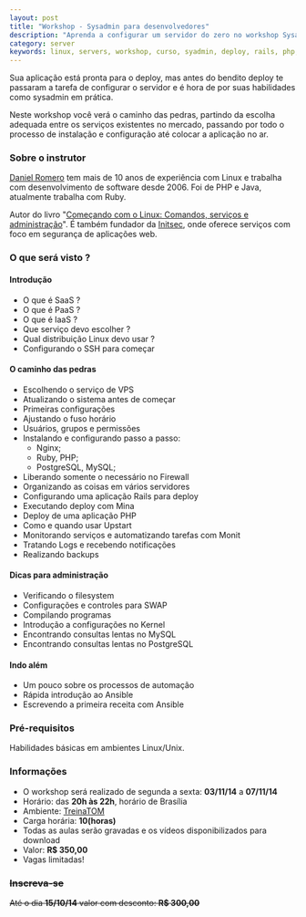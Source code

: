 ```yaml
---
layout: post
title: "Workshop - Sysadmin para desenvolvedores"
description: "Aprenda a configurar um servidor do zero no workshop Sysadmin para desenvolvedores"
category: server
keywords: linux, servers, workshop, curso, syadmin, deploy, rails, php, postgresql, git, ruby, mysql, vps
---
```


Sua aplicação está pronta para o deploy, mas antes do bendito deploy te
passaram a tarefa de configurar o servidor e é hora de por suas habilidades
como sysadmin em prática.

Neste workshop você verá o caminho das pedras, partindo da escolha adequada
entre os serviços existentes no mercado, passando por todo o processo de
instalação e configuração até colocar a aplicação no ar.

### Sobre o instrutor

[Daniel Romero](http://infoslack.com/about/) tem mais de 10 anos de experiência com Linux e trabalha com
desenvolvimento de software desde 2006. Foi de PHP e Java, atualmente trabalha com Ruby.

Autor do livro "[Começando com o Linux: Comandos, serviços e administração](http://www.casadocodigo.com.br/products/livro-linux)".
É também fundador da [Initsec](http://www.initsec.com/), onde oferece serviços com foco em
segurança de aplicações web.

### O que será visto ?

#### Introdução
* O que é SaaS ?
* O que é PaaS ?
* O que é IaaS ?
* Que serviço devo escolher ?
* Qual distribuição Linux devo usar ?
* Configurando o SSH para começar

#### O caminho das pedras
* Escolhendo o serviço de VPS
* Atualizando o sistema antes de começar
* Primeiras configurações
* Ajustando o fuso horário
* Usuários, grupos e permissões
* Instalando e configurando passo a passo:
  * Nginx;
  * Ruby, PHP;
  * PostgreSQL, MySQL;
* Liberando somente o necessário no Firewall
* Organizando as coisas em vários servidores
* Configurando uma aplicação Rails para deploy
* Executando deploy com Mina
* Deploy de uma aplicação PHP
* Como e quando usar Upstart
* Monitorando serviços e automatizando tarefas com Monit
* Tratando Logs e recebendo notificações
* Realizando backups

#### Dicas para administração
* Verificando o filesystem
* Configurações e controles para SWAP
* Compilando programas
* Introdução a configurações no Kernel
* Encontrando consultas lentas no MySQL
* Encontrando consultas lentas no PostgreSQL

#### Indo além
* Um pouco sobre os processos de automação
* Rápida introdução ao Ansible
* Escrevendo a primeira receita com Ansible

### Pré-requisitos
Habilidades básicas em ambientes Linux/Unix.

### Informações
* O workshop será realizado de segunda a sexta: **03/11/14** a **07/11/14**
* Horário: das **20h às 22h**, horário de Brasília
* Ambiente: [TreinaTOM](http://www.treinatom.com.br/pt/)
* Carga horária: **10(horas)**
* Todas as aulas serão gravadas e os vídeos disponibilizados para download
* Valor: **R$ 350,00**
* Vagas limitadas!

### <strike>Inscreva-se</strike>
<strike>Até o dia **15/10/14** valor com desconto: **R$ 300,00**</strike>
